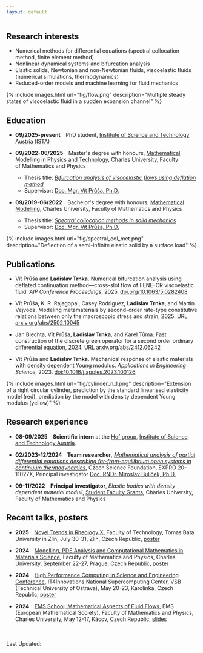 ```yaml
---
layout: default
---
```


## Research interests

*   Numerical methods for differential equations (spectral collocation method, finite element method)
*   Nonlinear dynamical systems and bifurcation analysis
*   Elastic solids, Newtonian and non-Newtonian fluids, viscoelastic fluids (numerical simulations, thermodynamics)
*   Reduced-order models and machine learning for fluid mechanics

{% include images.html url="fig/flow.png" description="Multiple steady states of viscoelastic fluid in a sudden expansion channel" %}

## Education

* **09/2025-present**&emsp;PhD student, [Institute of Science and Technology Austria (ISTA)](https://ista.ac.at/en/home)

* **09/2022-06/2025**&emsp;Master's degree with honours, <a href="https://mod.karlin.mff.cuni.cz/study/modelling-mathematics/" class="mff">Mathematical Modelling in Physics and Technology</a>, Charles University, Faculty of&nbsp;Mathematics and Physics
    * Thesis title: <a href="https://dodo.is.cuni.cz/bitstream/handle/20.500.11956/199965/120506020.pdf?sequence=1&isAllowed=y" class="mff">_Bifurcation analysis of viscoelastic flows using deflation method_</a>
    * Supervisor: <a href="https://www.karlin.mff.cuni.cz/~prusv/" class="mff">Doc. Mgr. Vít Průša, Ph.D.</a>  

* **09/2019-06/2022**&emsp;Bachelor's degree with honours, <a href="https://mod.karlin.mff.cuni.cz/study/mathematical-modelling-bc/" class="mff">Mathematical Modelling</a>, Charles University, Faculty of&nbsp;Mathematics and Physics
    * Thesis title: <a href="https://dspace.cuni.cz/bitstream/handle/20.500.11956/173829/130332530.pdf?sequence=1&isAllowed=y" class="mff">_Spectral collocation methods in solid mechanics_</a>
    * Supervisor: <a href="https://www.karlin.mff.cuni.cz/~prusv/" class="mff">Doc. Mgr. Vít Průša, Ph.D.</a>

{% include images.html url="fig/spectral_col_met.png" description="Deflection of a semi-infinite elastic solid by a surface load" %}

## Publications

*  Vít Průša and **Ladislav Trnka**. Numerical bifurcation analysis using deflated continuation method—cross-slot flow of FENE-CR viscoelastic fluid. _AIP Conference Proceedings_, 2025. <a href="https://doi.org/10.1063/5.0282408" class="mff">doi.org/10.1063/5.0282408</a>

* Vít Průša, K. R. Rajagopal, Casey Rodriguez, **Ladislav Trnka**, and Martin Vejvoda. Modeling metamaterials by second-order rate-type constitutive relations between only the macroscopic stress and strain, 2025. URL <a href="https://arxiv.org/abs/2502.10045" class="mff">arxiv.org/abs/2502.10045</a>

* Jan Blechta, Vít Průša, **Ladislav Trnka**, and Karel Tůma. Fast construction of the discrete green operator for a second order ordinary differential equation, 2024. URL <a href="https://arxiv.org/abs/2412.06242" class="mff">arxiv.org/abs/2412.06242</a>

*  Vít Průša and **Ladislav Trnka**. Mechanical response of elastic materials with density dependent Young modulus. _Applications in Engineering Science_, 2023. <a href="https://doi.org/10.1016/j.apples.2023.100126" class="mff">doi:10.1016/j.apples.2023.100126</a>

{% include images.html url="fig/cylinder_n_1.png" description="Extension of a right circular cylinder, prediction by the standard linearised elasticity model (red), prediction by the model with density dependent Young modulus (yellow)" %}

## Research experience

*  **08-09/2025**&emsp;**Scientific intern** at the [Hof group](https://ist.ac.at/en/research/hof-group), [Institute of Science and Technology Austria](https://ista.ac.at/en/home).

*  **02/2023-12/2024**&emsp;**Team researcher**, <a href="https://www.karlin.mff.cuni.cz/~mbul8060/expro2020/info.html" class="mff">_Mathematical analysis of partial differential equations describing far-from-equilibrium open systems in continuum thermodynamics_</a>, Czech Science Foundation, EXPRO 20-11027X, Principal investigator <a href="https://www.karlin.mff.cuni.cz/~mbul8060/" class="mff">Doc. RNDr. Miroslav Bulíček, Ph.D.</a>


* **09-11/2022**&emsp;**Principal investigator**, _Elastic bodies with density dependent material moduli_, <a href="https://www.mff.cuni.cz/en/students/bc-mgr/sfg" class="mff">Student Faculty Grants</a>, Charles University, Faculty of Mathematics and Physics 

## Recent talks, posters

* **2025**&emsp;<a href="https://noveltrends.ft.utb.cz/" class="mff">Novel Trends in Rheology X</a>, Faculty of Technology, Tomas Bata University in Zlín, July 30-31, Zlín, Czech Republic, <a href="conferences/poster_NTRX_2025.pdf" class="mff">poster</a>

<a href="" class="mff"></a>

* **2024**&emsp;<a href="https://www.karlin.mff.cuni.cz/~prusv/ncmm/conference/mpde/info.html" class="mff">Modelling, PDE Analysis and Computational Mathematics in Materials Science</a>, Faculty of Mathematics and Physics, Charles University, September 22-27, Prague, Czech Republic, <a href="conferences/poster_mpde2024.pdf" class="mff">poster</a>

* **2024**&emsp;<a href="https://hpcse.it4i.cz/HPCSE24/" class="mff">High Performance Computing in Science and Engineering Conference</a>, IT4Innovations National Supercomputing Center, VSB (Technical University of Ostrava), May 20-23, Karolinka, Czech Republic, <a href="conferences/poster_hpcse2024.pdf" class="mff">poster</a>

* **2024**&emsp;<a href="https://ems-maff.cuni.cz/" class="mff">EMS School, Mathematical Aspects of Fluid Flows</a>, EMS (European Mathematical Society), Faculty of Mathematics and Physics, Charles University, May 12-17, Kácov, Czech Republic, <a href="conferences/kacov2024.pdf" class="mff">slides</a>


<br>
<br>
Last Updated: <span id="time"></span>
<script>
var date = new Date(document.lastModified);
var dd = date.getDate(); 
var yyyy = date.getFullYear(); 
const months = ["January","February","March","April", "May", "June","July", "August","September", "October", "November", "December"];
var currentMonthName = months[date.getMonth()];
var datetime = currentMonthName + " " + dd + ", " + yyyy; 
document.getElementById("time").innerHTML = datetime;
</script>
